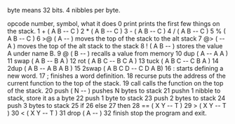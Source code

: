 byte means 32 bits.
4 nibbles per byte.

opcode number, symbol, what it does
0 print prints the first few things on the stack.
1 + ( A B -- C )
2 * ( A B -- C )
3 - ( A B -- C )
4 / ( A B -- C )
5 % ( A B -- C )
6 >@ ( A -- ) moves the top of the stack to the alt stack
7 @> ( -- A ) moves the top of the alt stack to the stack
8 ! ( A B -- ) stores the value A under name B.
9 @ ( B -- ) recalls a value from memory
10 dup ( A -- A A )
11 swap ( A B -- B A )
12 rot ( A B C -- B C A )
13 tuck ( A B C -- C B A )
14 2dup ( A B -- A B A B )
15 2swap ( A B C D -- C D A B)
16 : starts defining a new word.
17 ; finishes a word definition.
18 recurse puts the address of the current function to the top of the stack.
19 call calls the function on the top of the stack.
20 push ( N -- ) pushes N bytes to stack
21 pushn 1 nibble to stack, store it as a byte
22 push 1 byte to stack
23 push 2 bytes to stack
24 push 3 bytes to stack
25 if
26 else
27 then
28 == ( X Y -- T )
29 > ( X Y -- T )
30 < ( X Y -- T )
31 drop ( A -- )
32 finish stop the program and exit.